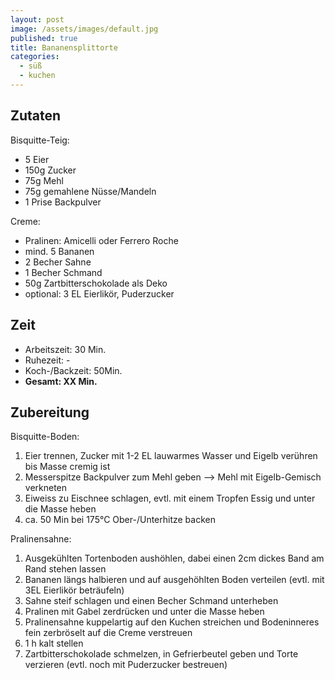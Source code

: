 ```yaml
---
layout: post
image: /assets/images/default.jpg
published: true
title: Bananensplittorte
categories:
  - süß
  - kuchen
---
```

## **Zutaten**

Bisquitte-Teig:

* 5 Eier
* 150g Zucker
* 75g Mehl
* 75g gemahlene Nüsse/Mandeln
* 1 Prise Backpulver

Creme:

* Pralinen: Amicelli oder Ferrero Roche
* mind. 5 Bananen
* 2 Becher Sahne
* 1 Becher Schmand
* 50g Zartbitterschokolade als Deko
* optional: 3 EL Eierlikör, Puderzucker

## **Zeit**

* Arbeitszeit: 30 Min.
* Ruhezeit: -
* Koch-/Backzeit: 50Min.
* **Gesamt: XX Min.**

## **Zubereitung**

Bisquitte-Boden:

1. Eier trennen, Zucker mit 1-2 EL lauwarmes Wasser und Eigelb verühren bis Masse cremig ist
2. Messerspitze Backpulver zum Mehl geben --&gt; Mehl mit Eigelb-Gemisch verkneten
3. Eiweiss zu Eischnee schlagen, evtl. mit einem Tropfen Essig und unter die Masse heben
4. ca. 50 Min bei 175&deg;C Ober-/Unterhitze backen

Pralinensahne:

1. Ausgekühlten Tortenboden aushöhlen, dabei einen 2cm dickes Band am Rand stehen lassen
2. Bananen längs halbieren und auf ausgehöhlten Boden verteilen (evtl. mit 3EL Eierlikör beträufeln)
3. Sahne steif schlagen und einen Becher Schmand unterheben
4. Pralinen mit Gabel zerdrücken und unter die Masse heben
5. Pralinensahne kuppelartig auf den Kuchen streichen und Bodeninneres fein zerbröselt auf die Creme verstreuen&nbsp;
6. 1 h kalt stellen
7. Zartbitterschokolade schmelzen, in Gefrierbeutel geben und Torte verzieren (evtl. noch mit Puderzucker bestreuen)

&nbsp;

